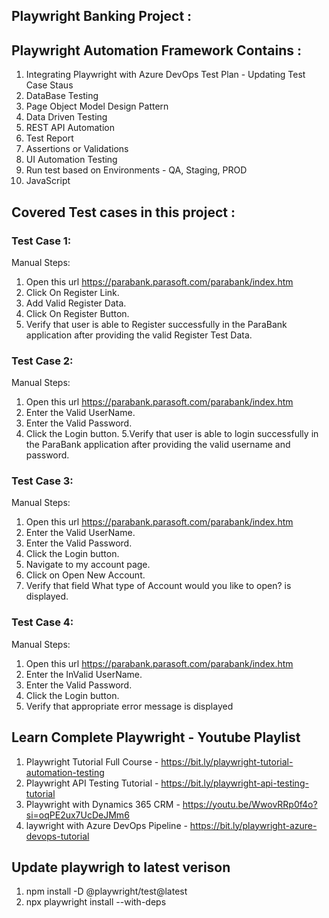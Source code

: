## Playwright Banking Project :


## Playwright Automation Framework Contains :
1. Integrating Playwright with Azure DevOps Test Plan - Updating Test Case Staus
2. DataBase Testing
3. Page Object Model Design Pattern
4. Data Driven Testing
5. REST API Automation
6. Test Report
7. Assertions or Validations
8. UI Automation Testing
10. Run test based on Environments - QA, Staging, PROD
11. JavaScript


## Covered Test cases in this project :
### Test Case 1: 
Manual Steps:
1. Open this url https://parabank.parasoft.com/parabank/index.htm
2. Click On Register Link.
3. Add Valid Register Data.
4. Click On Register Button.
5. Verify that user is able to Register successfully in the ParaBank application after providing the valid Register Test Data.

### Test Case 2: 
Manual Steps:
1. Open this url https://parabank.parasoft.com/parabank/index.htm
2. Enter the Valid UserName.
3. Enter the Valid Password.
4. Click the Login button. 5.Verify that user is able to login successfully in the ParaBank application after providing the valid username and password.


### Test Case 3: 
Manual Steps:
1. Open this url https://parabank.parasoft.com/parabank/index.htm
2. Enter the Valid UserName.
3. Enter the Valid Password.
4. Click the Login button.
5. Navigate to my account page.
6. Click on Open New Account.
7. Verify that field What type of Account would you like to open? is displayed.

### Test Case 4: 
Manual Steps:
1. Open this url https://parabank.parasoft.com/parabank/index.htm
2. Enter the InValid UserName.
3. Enter the Valid Password.
4. Click the Login button.
5. Verify that appropriate error message is displayed


## Learn Complete Playwright - Youtube Playlist
1. Playwright Tutorial Full Course - https://bit.ly/playwright-tutorial-automation-testing
2. Playwright API Testing Tutorial - https://bit.ly/playwright-api-testing-tutorial
3. Playwright with Dynamics 365 CRM - https://youtu.be/WwovRRp0f4o?si=oqPE2ux7UcDeJMm6
4. laywright with Azure DevOps Pipeline - https://bit.ly/playwright-azure-devops-tutorial

## Update playwrigh to latest verison
1. npm install -D @playwright/test@latest
2. npx playwright install --with-deps




